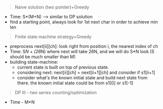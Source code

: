 > Naive solution (two pointer)+Greedy
* Time: S*(M+N) --> similar to DP solution
* find a starting point, always look for 1st next char in order to achieve min len

> Finite state machine strategy+Greedy

* preprocess next[ii][ch]: look right from position i, the nearest index of ch
* Time: S*N + (26*N)
  where next will take 26N, and we will do S*N look (S should be much smaller than M)
* building state-machine: 
  * current state is built on top of previous state.
  * considering next: next[ii][ch] = next[ii+1][ch] and consider if s1[ii+1]
  * consider what's the known initial state and build next state from there.  the known initial state could be from s1[0] or s1[-1]
> DP III - two series counting/optimization
* Time - M*N